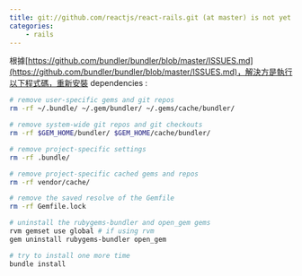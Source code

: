 ```yaml
---
title: git://github.com/reactjs/react-rails.git (at master) is not yet checked out. Run `bundle install` first.
categories:
    - rails
---
```

根據[https://github.com/bundler/bundler/blob/master/ISSUES.md](https://github.com/bundler/bundler/blob/master/ISSUES.md)，解決方是執行以下程式碼，重新安裝 dependencies :

```bash
# remove user-specific gems and git repos
rm -rf ~/.bundle/ ~/.gem/bundler/ ~/.gems/cache/bundler/

# remove system-wide git repos and git checkouts
rm -rf $GEM_HOME/bundler/ $GEM_HOME/cache/bundler/

# remove project-specific settings
rm -rf .bundle/

# remove project-specific cached gems and repos
rm -rf vendor/cache/

# remove the saved resolve of the Gemfile
rm -rf Gemfile.lock

# uninstall the rubygems-bundler and open_gem gems
rvm gemset use global # if using rvm
gem uninstall rubygems-bundler open_gem

# try to install one more time
bundle install
```
